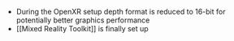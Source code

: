 - During the OpenXR setup depth format is reduced to 16-bit for potentially better graphics performance
- [[Mixed Reality Toolkit]] is finally set up